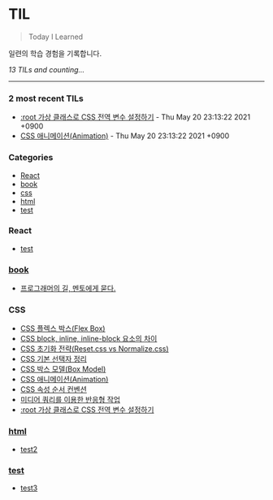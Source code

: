 # TIL

> Today I Learned

일련의 학습 경험을 기록합니다.

_13 TILs and counting..._

---

### 2 most recent TILs

- [:root 가상 클래스로 CSS 전역 변수 설정하기](css/root-selector.md) - Thu May 20 23:13:22 2021 +0900
- [CSS 애니메이션(Animation)](css/210429_css-animations.md) - Thu May 20 23:13:22 2021 +0900

### Categories

- [React](#React)
- [book](#book)
- [css](#css)
- [html](#html)
- [test](#test)

### React

- [test](React/test.md)

### [book](#book)

- [프로그래머의 길, 멘토에게 묻다.](book/apprenticeship-patterns.md)

### CSS

- [CSS 플렉스 박스(Flex Box)](css/2104030_css-flex.md)
- [CSS block, inline, inline-block 요소의 차이](css/210404_block-inline-inline-block.md)
- [CSS 초기화 전략(Reset.css vs Normalize.css)](css/210405_reset-css.md)
- [CSS 기본 선택자 정리](css/210408_css-basics.md)
- [CSS 박스 모델(Box Model)](css/210409_css-box-model.md)
- [CSS 애니메이션(Animation)](css/210429_css-animations.md)
- [CSS 속성 순서 컨벤션](css/210504-css-property-order.md)
- [미디어 쿼리를 이용한 반응형 작업](css/210514-css-media-query-basics.md)
- [:root 가상 클래스로 CSS 전역 변수 설정하기](css/root-selector.md)

### [html](#html)

- [test2](html/test2.md)

### [test](#test)

- [test3](test/test.md)

[1]: https://simonwillison.net/2020/Apr/20/self-rewriting-readme/
[2]: https://github.com/jbranchaud/til
